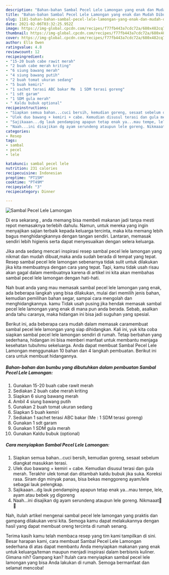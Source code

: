 ```yaml
---
description: "Bahan-bahan Sambal Pecel Lele Lamongan yang enak dan Mudah Dibuat"
title: "Bahan-bahan Sambal Pecel Lele Lamongan yang enak dan Mudah Dibuat"
slug: 1181-bahan-bahan-sambal-pecel-lele-lamongan-yang-enak-dan-mudah-dibuat
date: 2021-02-06T03:32:25.952Z
image: https://img-global.cpcdn.com/recipes/f77fb443a7cdc72a/680x482cq70/sambal-pecel-lele-lamongan-foto-resep-utama.jpg
thumbnail: https://img-global.cpcdn.com/recipes/f77fb443a7cdc72a/680x482cq70/sambal-pecel-lele-lamongan-foto-resep-utama.jpg
cover: https://img-global.cpcdn.com/recipes/f77fb443a7cdc72a/680x482cq70/sambal-pecel-lele-lamongan-foto-resep-utama.jpg
author: Ella Owen
ratingvalue: 4.8
reviewcount: 12
recipeingredient:
- "15-20 buah cabe rawit merah"
- "2 buah cabe merah kriting"
- "6 siung bawang merah"
- "4 siung bawang putih"
- "2 buah tomat ukuran sedang"
- "5 buah kemiri"
- "1 sachet terasi ABC bakar Me  1 SDM terasi goreng"
- "1 sdt garam"
- "1 SDM gula merah"
- " Kaldu bubuk optional"
recipeinstructions:
- "Siapkan semua bahan...cuci bersih, kemudian goreng, sesaat sebelum diangkat masukkan terasi."
- "Ulek duo bawang + kemiri + cabe. Kemudian disusul terasi dan gula merah. Terakhir ulek tomat dan ditambah kaldu bubuk jika suka. Koreksi rasa. Siram dgn minyak panas, bisa bekas menggoreng ayam/lele sebagai lauk pelengkap."
- "Sajikaaan...dg lauk pendamping apapun tetap enak ya...mau tempe, lele, ayam atau bebek yg digoreng"
- "Naah...ini disajikan dg ayam serundeng ataupun lele goreng. Nikmaaat🤤😋"
categories:
- Resep
tags:
- sambal
- pecel
- lele

katakunci: sambal pecel lele 
nutrition: 231 calories
recipecuisine: Indonesian
preptime: "PT15M"
cooktime: "PT49M"
recipeyield: "3"
recipecategory: Dinner

---
```



![Sambal Pecel Lele Lamongan](https://img-global.cpcdn.com/recipes/f77fb443a7cdc72a/680x482cq70/sambal-pecel-lele-lamongan-foto-resep-utama.jpg)

Di era  sekarang , anda memang bisa membeli makanan jadi tanpa mesti repot memasaknya terlebih dahulu. Namun, untuk mereka yang ingin menyajikan sajian terbaik kepada keluarga tercinta, maka kita memang lebih bagus menghidangkannya dengan tangan sendiri. Lantaran, memasak sendiri lebih higienis serta dapat menyesuaikan dengan selera keluarga.

Jika anda sedang mencari inspirasi resep sambal pecel lele lamongan yang nikmat dan mudah dibuat,maka anda sudah berada di tempat yang tepat. Resep sambal pecel lele lamongan  sebenarnya tidak sulit untuk dilakukan jika kita membuatnya dengan cara yang tepat. Tapi, kamu tidak usah risau akan gagal dalam membuatnya 
karena di artikel ini kita akan membahas sambal pecel lele lamongan dengan hati-hati.  



Nah buat anda yang mau memasak sambal pecel lele lamongan yang enak, ada beberapa langkah yang bisa dilakukan, mulai dari memilih jenis bahan, kemudian pemilihan bahan segar, sampai cara mengolah dan menghidangkannya. kamu Tidak usah pusing jika hendak memasak sambal pecel lele lamongan yang enak di mana pun anda berada. Sebab, asalkan anda  tahu caranya, maka hidangan ini bisa jadi suguhan yang spesial.

Berikut ini, ada beberapa cara mudah dalam memasak caramembuat sambal pecel lele lamongan yang siap dihidangkan. Kali ini, yuk kita coba siapkan sambal pecel lele lamongan sendiri di rumah. Tetap berbahan yang sederhana, hidangan ini bisa memberi manfaat untuk membantu menjaga kesehatan tubuhmu sekeluarga. Anda dapat membuat Sambal Pecel Lele Lamongan menggunakan 10 bahan dan 4 langkah pembuatan. Berikut ini cara untuk membuat hidangannya.

<!--inarticleads1-->

##### Bahan-bahan dan bumbu yang dibutuhkan dalam pembuatan Sambal Pecel Lele Lamongan:

1. Gunakan 15-20 buah cabe rawit merah
1. Sediakan 2 buah cabe merah kriting
1. Siapkan 6 siung bawang merah
1. Ambil 4 siung bawang putih
1. Gunakan 2 buah tomat ukuran sedang
1. Siapkan 5 buah kemiri
1. Sediakan 1 sachet terasi ABC bakar (Me : 1 SDM terasi goreng)
1. Gunakan 1 sdt garam
1. Gunakan 1 SDM gula merah
1. Gunakan  Kaldu bubuk (optional)




<!--inarticleads2-->

##### Cara menyiapkan Sambal Pecel Lele Lamongan:

1. Siapkan semua bahan...cuci bersih, kemudian goreng, sesaat sebelum diangkat masukkan terasi.
1. Ulek duo bawang + kemiri + cabe. Kemudian disusul terasi dan gula merah. Terakhir ulek tomat dan ditambah kaldu bubuk jika suka. Koreksi rasa. Siram dgn minyak panas, bisa bekas menggoreng ayam/lele sebagai lauk pelengkap.
1. Sajikaaan...dg lauk pendamping apapun tetap enak ya...mau tempe, lele, ayam atau bebek yg digoreng
1. Naah...ini disajikan dg ayam serundeng ataupun lele goreng. Nikmaaat🤤😋




Nah, itulah artikel mengenai  sambal pecel lele lamongan  yang praktis dan gampang dilakukan versi kita. Semoga kamu dapat melakukannya dengan hasil yang dapat membuat oreng tercinta di rumah senang. 

Terima kasih kamu telah membaca resep yang tim kami tampilkan di sini. Besar harapan kami, cara membuat  Sambal Pecel Lele Lamongan sederhana di atas dapat membantu Anda menyiapkan makanan yang enak untuk keluarga/teman maupun menjadi inspirasi dalam berbisnis kuliner. Gimana nih? Gampang kan? Itulah cara menyiapkan sambal pecel lele lamongan yang bisa Anda lakukan di rumah. Semoga bermanfaat dan selamat mencoba!

